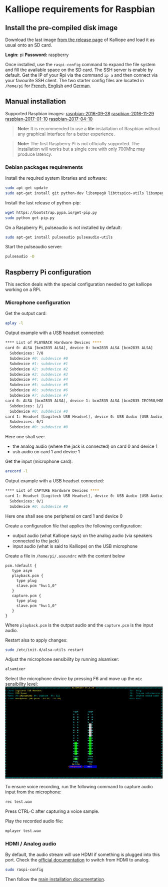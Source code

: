 # Kalliope requirements for Raspbian

## Install the pre-compiled disk image

Download the last image [from the release page](https://github.com/kalliope-project/kalliope/releases) of Kalliope and load it as usual onto an SD card.

**Login:** pi
**Password:** raspberry

Once installed, use the `raspi-config` command to expand the file system and fill the available space on the SD card.
The SSH server is enable by default. Get the IP of your Rpi via the command `ip a` and then connect via your favourite SSH client.
The two starter config files are located in `/home/pi` for [French](https://github.com/kalliope-project/kalliope_starter_fr), [English](https://github.com/kalliope-project/kalliope_starter_en) and [German](https://github.com/kalliope-project/kalliope_starter_de).

## Manual installation

Supported Raspbian images:
[raspbian-2016-09-28](http://downloads.raspberrypi.org/raspbian/images/raspbian-2016-09-28/)
[raspbian-2016-11-29](http://downloads.raspberrypi.org/raspbian/images/raspbian-2016-11-29/)
[raspbian-2017-01-10](http://downloads.raspberrypi.org/raspbian/images/raspbian-2017-01-10/)
[raspbian-2017-04-10](http://downloads.raspberrypi.org/raspbian/images/raspbian-2017-04-10/)

> **Note:** It is recommended to use a **lite** installation of Raspbian without any graphical interface for a better experience. 

> **Note:** The first Raspberry Pi is not officially supported. The installation will works but a single core with only 700Mhz may produce latency.

### Debian packages requirements

Install the required system libraries and software:

```bash
sudo apt-get update
sudo apt-get install git python-dev libsmpeg0 libttspico-utils libsmpeg0 flac dialog libffi-dev libffi-dev libssl-dev portaudio19-dev build-essential libssl-dev libffi-dev sox libatlas3-base mplayer libyaml-dev libpython2.7-dev libav-tools
```

Install the last release of python-pip:
```bash
wget https://bootstrap.pypa.io/get-pip.py
sudo python get-pip.py
```

On a Raspberry Pi, pulseaudio is not installed by default:
```bash
sudo apt-get install pulseaudio pulseaudio-utils
```

Start the pulseaudio server:
```bash
pulseaudio -D
```

## Raspberry Pi configuration

This section deals with the special configuration needed to get kalliope working on a RPi.

### Microphone configuration

Get the output card:
```bash
aplay -l
```

Output example with a USB headset connected:
```bash
**** List of PLAYBACK Hardware Devices ****
card 0: ALSA [bcm2835 ALSA], device 0: bcm2835 ALSA [bcm2835 ALSA]
  Subdevices: 7/8
  Subdevice #0: subdevice #0
  Subdevice #1: subdevice #1
  Subdevice #2: subdevice #2
  Subdevice #3: subdevice #3
  Subdevice #4: subdevice #4
  Subdevice #5: subdevice #5
  Subdevice #6: subdevice #6
  Subdevice #7: subdevice #7
card 0: ALSA [bcm2835 ALSA], device 1: bcm2835 ALSA [bcm2835 IEC958/HDMI]
  Subdevices: 1/1
  Subdevice #0: subdevice #0
card 1: Headset [Logitech USB Headset], device 0: USB Audio [USB Audio]
  Subdevices: 0/1
  Subdevice #0: subdevice #0
```

Here one shall see: 
- the analog audio (where the jack is connected) on card 0 and device 1
- usb audio on card 1 and device 1


Get the input (microphone card):
```bash
arecord -l
```

Output example with a USB headset connected:
```bash
**** List of CAPTURE Hardware Devices ****
card 1: Headset [Logitech USB Headset], device 0: USB Audio [USB Audio]
  Subdevices: 0/1
  Subdevice #0: subdevice #0
```

Here one shall see one peripheral on card 1 and device 0

Create a configuration file that applies the following configuration:
- output audio (what Kalliope says) on the analog audio (via speakers connected to the jack)
- input audio (what is said to Kalliope) on the USB microphone

Create a file in `/home/pi/.asoundrc` with the content below
```
pcm.!default {
   type asym
   playback.pcm {
     type plug
     slave.pcm "hw:1,0"
   }
   capture.pcm {
     type plug
     slave.pcm "hw:1,0"
   }
}
```

Where `playback.pcm` is the output audio and the `capture.pcm` is the input audio.

Restart alsa to apply changes:
```bash
sudo /etc/init.d/alsa-utils restart
```

Adjust the microphone sensibility by running alsamixer:
```bash
alsamixer
```

Select the microphone device by pressing F6 and move up the `mic` sensibility level:
![logo](../../images/alsamixer_mic_level.png)

To ensure voice recording, run the following command to capture audio input from the microphone:
```bash
rec test.wav
```

Press CTRL-C after capturing a voice sample.

Play the recorded audio file:
```bash
mplayer test.wav
```


### HDMI / Analog audio

By default, the audio stream will use HDMI if something is plugged into this port.
Check the [official documentation](https://www.raspberrypi.org/documentation/configuration/audio-config.md) to switch from HDMI to analog.

```bash
sudo raspi-config
```

Then follow the [main installation documentation](../installation.md).
